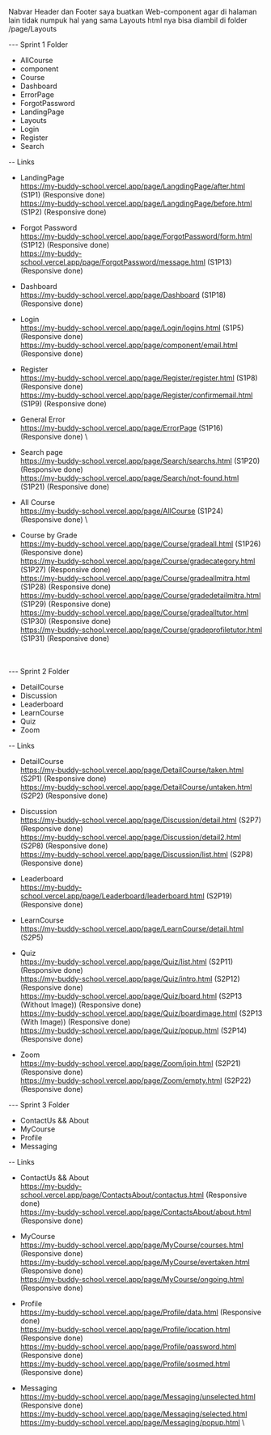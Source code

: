 Nabvar Header dan Footer saya buatkan Web-component agar di halaman lain tidak numpuk hal yang sama
Layouts html nya bisa diambil di folder /page/Layouts <br>

--- Sprint 1 Folder
  - AllCourse
  - component
  - Course
  - Dashboard
  - ErrorPage
  - ForgotPassword
  - LandingPage
  - Layouts
  - Login
  - Register
  - Search 

-- Links <br>
  - LandingPage \
    https://my-buddy-school.vercel.app/page/LangdingPage/after.html (S1P1) (Responsive done) \
    https://my-buddy-school.vercel.app/page/LangdingPage/before.html (S1P2) (Responsive done) 

  - Forgot Password \
    https://my-buddy-school.vercel.app/page/ForgotPassword/form.html (S1P12) (Responsive done) \
    https://my-buddy-school.vercel.app/page/ForgotPassword/message.html (S1P13) (Responsive done) 

  - Dashboard \
    https://my-buddy-school.vercel.app/page/Dashboard (S1P18) (Responsive done) 

  - Login \
    https://my-buddy-school.vercel.app/page/Login/logins.html (S1P5) (Responsive done) \
    https://my-buddy-school.vercel.app/page/component/email.html (Responsive done) 

  - Register \
    https://my-buddy-school.vercel.app/page/Register/register.html (S1P8) (Responsive done) \
    https://my-buddy-school.vercel.app/page/Register/confirmemail.html (S1P9) (Responsive done) 

  - General Error \
    https://my-buddy-school.vercel.app/page/ErrorPage (S1P16) (Responsive done) \

  - Search page \
    https://my-buddy-school.vercel.app/page/Search/searchs.html (S1P20) (Responsive done) \
    https://my-buddy-school.vercel.app/page/Search/not-found.html (S1P21) (Responsive done) 

  - All Course \
    https://my-buddy-school.vercel.app/page/AllCourse (S1P24) (Responsive done) \

  - Course by Grade \
    https://my-buddy-school.vercel.app/page/Course/gradeall.html (S1P26) (Responsive done) \
    https://my-buddy-school.vercel.app/page/Course/gradecategory.html (S1P27) (Responsive done) \
    https://my-buddy-school.vercel.app/page/Course/gradeallmitra.html (S1P28) (Responsive done) \
    https://my-buddy-school.vercel.app/page/Course/gradedetailmitra.html (S1P29) (Responsive done) \
    https://my-buddy-school.vercel.app/page/Course/gradealltutor.html (S1P30) (Responsive done) \
    https://my-buddy-school.vercel.app/page/Course/gradeprofiletutor.html (S1P31) (Responsive done)  <br> <br> <br>

--- Sprint 2 Folder
  - DetailCourse
  - Discussion
  - Leaderboard
  - LearnCourse
  - Quiz
  - Zoom

-- Links <br>
  - DetailCourse \
    https://my-buddy-school.vercel.app/page/DetailCourse/taken.html (S2P1) (Responsive done) \
    https://my-buddy-school.vercel.app/page/DetailCourse/untaken.html (S2P2) (Responsive done)

  - Discussion \
    https://my-buddy-school.vercel.app/page/Discussion/detail.html (S2P7) (Responsive done) \
    https://my-buddy-school.vercel.app/page/Discussion/detail2.html (S2P8) (Responsive done) \
    https://my-buddy-school.vercel.app/page/Discussion/list.html (S2P8) (Responsive done)

  - Leaderboard \
    https://my-buddy-school.vercel.app/page/Leaderboard/leaderboard.html (S2P19) (Responsive done)

  - LearnCourse \
    https://my-buddy-school.vercel.app/page/LearnCourse/detail.html (S2P5)

  - Quiz \
    https://my-buddy-school.vercel.app/page/Quiz/list.html (S2P11) (Responsive done) \
    https://my-buddy-school.vercel.app/page/Quiz/intro.html (S2P12) (Responsive done) \
    https://my-buddy-school.vercel.app/page/Quiz/board.html (S2P13 (Without Image)) (Responsive done) \
    https://my-buddy-school.vercel.app/page/Quiz/boardimage.html (S2P13 (With Image)) (Responsive done) \
    https://my-buddy-school.vercel.app/page/Quiz/popup.html (S2P14) (Responsive done)

  - Zoom \
    https://my-buddy-school.vercel.app/page/Zoom/join.html (S2P21) (Responsive done) \
    https://my-buddy-school.vercel.app/page/Zoom/empty.html (S2P22) (Responsive done)


--- Sprint 3 Folder
  - ContactUs && About
  - MyCourse
  - Profile
  - Messaging

-- Links <br>
  - ContactUs && About \
    https://my-buddy-school.vercel.app/page/ContactsAbout/contactus.html (Responsive done) \
    https://my-buddy-school.vercel.app/page/ContactsAbout/about.html (Responsive done)

  - MyCourse \
    https://my-buddy-school.vercel.app/page/MyCourse/courses.html (Responsive done) \
    https://my-buddy-school.vercel.app/page/MyCourse/evertaken.html (Responsive done) \
    https://my-buddy-school.vercel.app/page/MyCourse/ongoing.html (Responsive done)

  - Profile \
    https://my-buddy-school.vercel.app/page/Profile/data.html (Responsive done) \
    https://my-buddy-school.vercel.app/page/Profile/location.html (Responsive done) \
    https://my-buddy-school.vercel.app/page/Profile/password.html (Responsive done) \
    https://my-buddy-school.vercel.app/page/Profile/sosmed.html (Responsive done)

  - Messaging \
    https://my-buddy-school.vercel.app/page/Messaging/unselected.html (Responsive done) \
    https://my-buddy-school.vercel.app/page/Messaging/selected.html \
    https://my-buddy-school.vercel.app/page/Messaging/popup.html \